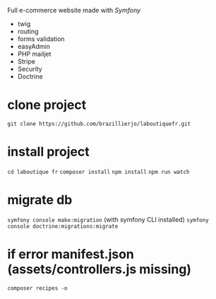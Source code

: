 Full e-commerce website made with *Symfony*
- twig
- routing
- forms validation
- easyAdmin
- PHP mailjet
- Stripe
- Security
- Doctrine

# clone project
`git clone https://github.com/brazillierjo/laboutiquefr.git`

# install project
`cd laboutique fr`
`composer install`
`npm install`
`npm run watch`

# migrate db
`symfony console make:migration` (with symfony CLI installed)
`symfony console doctrine:migrations:migrate`

# if error manifest.json (assets/controllers.js missing)
`composer recipes -o`